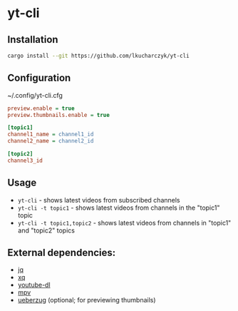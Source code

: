 # yt-cli

## Installation
```sh
cargo install --git https://github.com/lkucharczyk/yt-cli
```

## Configuration
~/.config/yt-cli.cfg

```ini
preview.enable = true
preview.thumbnails.enable = true

[topic1]
channel1_name = channel1_id
channel2_name = channel2_id

[topic2]
channel3_id
```

## Usage
- `yt-cli` - shows latest videos from subscribed channels
- `yt-cli -t topic1` - shows latest videos from channels in the "topic1" topic
- `yt-cli -t topic1,topic2` - shows latest videos from channels in  "topic1" and "topic2" topics

## External dependencies:
- [jq](https://github.com/stedolan/jq)
- [xq](https://github.com/kislyuk/yq)
- [youtube-dl](https://github.com/ytdl-org/youtube-dl)
- [mpv](https://github.com/mpv-player/mpv)
- [ueberzug](https://github.com/seebye/ueberzug) (optional; for previewing thumbnails)
